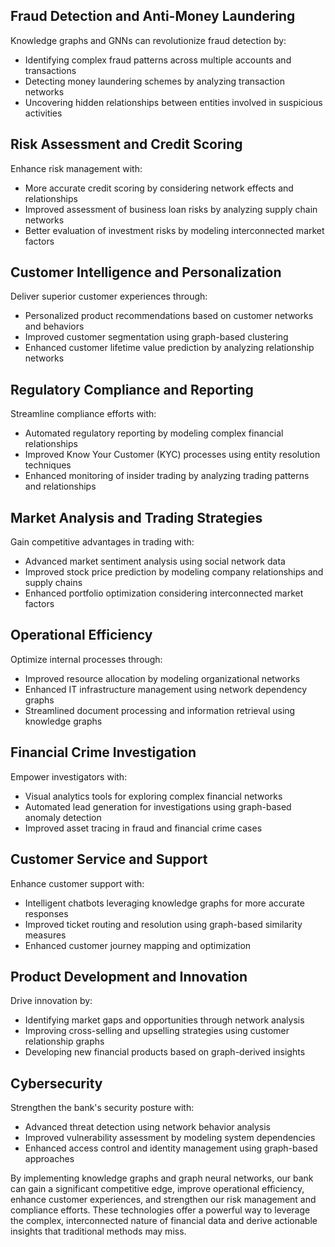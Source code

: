 ## Fraud Detection and Anti-Money Laundering

Knowledge graphs and GNNs can revolutionize fraud detection by:

- Identifying complex fraud patterns across multiple accounts and transactions
- Detecting money laundering schemes by analyzing transaction networks
- Uncovering hidden relationships between entities involved in suspicious activities

## Risk Assessment and Credit Scoring

Enhance risk management with:

- More accurate credit scoring by considering network effects and relationships
- Improved assessment of business loan risks by analyzing supply chain networks
- Better evaluation of investment risks by modeling interconnected market factors

## Customer Intelligence and Personalization

Deliver superior customer experiences through:

- Personalized product recommendations based on customer networks and behaviors
- Improved customer segmentation using graph-based clustering
- Enhanced customer lifetime value prediction by analyzing relationship networks

## Regulatory Compliance and Reporting

Streamline compliance efforts with:

- Automated regulatory reporting by modeling complex financial relationships
- Improved Know Your Customer (KYC) processes using entity resolution techniques
- Enhanced monitoring of insider trading by analyzing trading patterns and relationships

## Market Analysis and Trading Strategies

Gain competitive advantages in trading with:

- Advanced market sentiment analysis using social network data
- Improved stock price prediction by modeling company relationships and supply chains
- Enhanced portfolio optimization considering interconnected market factors

## Operational Efficiency

Optimize internal processes through:

- Improved resource allocation by modeling organizational networks
- Enhanced IT infrastructure management using network dependency graphs
- Streamlined document processing and information retrieval using knowledge graphs

## Financial Crime Investigation

Empower investigators with:

- Visual analytics tools for exploring complex financial networks
- Automated lead generation for investigations using graph-based anomaly detection
- Improved asset tracing in fraud and financial crime cases

## Customer Service and Support

Enhance customer support with:

- Intelligent chatbots leveraging knowledge graphs for more accurate responses
- Improved ticket routing and resolution using graph-based similarity measures
- Enhanced customer journey mapping and optimization

## Product Development and Innovation

Drive innovation by:

- Identifying market gaps and opportunities through network analysis
- Improving cross-selling and upselling strategies using customer relationship graphs
- Developing new financial products based on graph-derived insights

## Cybersecurity

Strengthen the bank's security posture with:

- Advanced threat detection using network behavior analysis
- Improved vulnerability assessment by modeling system dependencies
- Enhanced access control and identity management using graph-based approaches

By implementing knowledge graphs and graph neural networks, our bank can gain a significant competitive edge, improve operational efficiency, enhance customer experiences, and strengthen our risk management and compliance efforts. These technologies offer a powerful way to leverage the complex, interconnected nature of financial data and derive actionable insights that traditional methods may miss.




